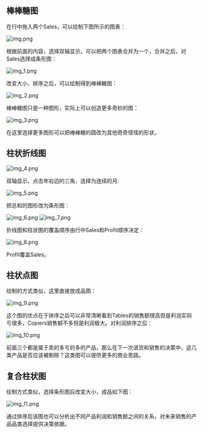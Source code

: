 ## 棒棒糖图

在行中拖入两个Sales，可以绘制下图所示的图表：

![img.png](img.png)

根据前面的内容，选择双轴显示，可以把两个图表合并为一个，合并之后，对Sales选择成条形图：

![img_1.png](img_1.png)

改变大小、排序之后，可以绘制得到棒棒糖图：

![img_2.png](img_2.png)

棒棒糖图只是一种图形，实际上可以创造更多奇妙的图：

![img_3.png](img_3.png)

在这里选择更多图形可以把棒棒糖的圆改为其他奇奇怪怪的形状。

## 柱状折线图

![img_4.png](img_4.png)

双轴显示，点击年右边的三角，选择为连续的月:

![img_5.png](img_5.png)

把总和的图形改为条形图：

![img_6.png](img_6.png)
![img_7.png](img_7.png)

折线图和柱状图的覆盖顺序由行中Sales和Profit顺序决定：

![img_8.png](img_8.png)

Profit覆盖Sales。
## 柱状点图

绘制的方式类似，这里直接放成品图：

![img_9.png](img_9.png)

这个图的优点在于排序之后可以非常清晰看到Tables的销售额很高但是利润实际亏很多，Copiers销售额不多但是利润极大。对利润排序之后：

![img_10.png](img_10.png)

前面三个都是属于卖的多亏的多的产品，那么在下一次进货和销售的决策中，这几类产品是否应该被剔除？这类图可以提供更多的商业思路。

## 复合柱状图

绘制方式类似，选择条形图后改变大小，成品如下图：

![img_11.png](img_11.png)

通过排序后该图也可以分析出不同产品利润和销售额之间的关系，对未来销售的产品品类选择提供决策依据。
